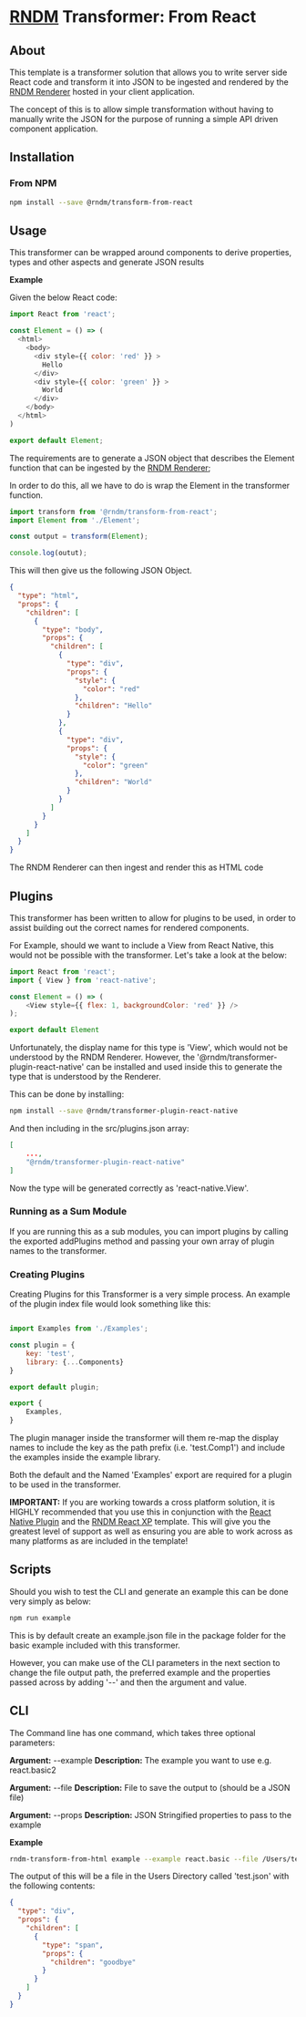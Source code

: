 # [RNDM](https://www.rndm.com) Transformer: From React

## About

This template is a transformer solution that allows you to write server side React code and transform it into JSON to be ingested and rendered by the [RNDM Renderer](https://www.rndm.com/docs/rndm-render) hosted in your client application.

The concept of this is to allow simple transformation without having to manually write the JSON for the purpose of running a simple API driven component application.

## Installation

### From NPM

```sh
npm install --save @rndm/transform-from-react
```

## Usage

This transformer can be wrapped around components to derive properties, types and other aspects and generate JSON results

**Example**

Given the below React code:

```javascript
import React from 'react';

const Element = () => (
  <html>
    <body>
      <div style={{ color: 'red' }} >
        Hello
      </div>
      <div style={{ color: 'green' }} >
        World
      </div>
    </body>
  </html>
)

export default Element;
```

The requirements are to generate a JSON object that describes the Element function that can be ingested by the [RNDM Renderer](https://www.rndm.com/docs/rndm-render);

In order to do this, all we have to do is wrap the Element in the transformer function.

```javascript
import transform from '@rndm/transform-from-react';
import Element from './Element';

const output = transform(Element);

console.log(outut);
```

This will then give us the following JSON Object.

```json
{
  "type": "html",
  "props": {
    "children": [
      {
        "type": "body",
        "props": {
          "children": [
            {
              "type": "div",
              "props": {
                "style": {
                  "color": "red"
                },
                "children": "Hello"
              }
            },
            {
              "type": "div",
              "props": {
                "style": {
                  "color": "green"
                },
                "children": "World"
              }
            }
          ]
        }
      }
    ]
  }
}
```

The RNDM Renderer can then ingest and render this as HTML code

## Plugins

This transformer has been written to allow for plugins to be used, in order to assist building out the correct names for rendered components.

For Example, should we want to include a View from React Native, this would not be possible with the transformer. Let's take a look at the below:

```javascript
import React from 'react';
import { View } from 'react-native';

const Element = () => (
    <View style={{ flex: 1, backgroundColor: 'red' }} />
);

export default Element
```

Unfortunately, the display name for this type is 'View', which would not be understood by the RNDM Renderer. However, the '@rndm/transformer-plugin-react-native' can be installed and used inside this to generate the type that is understood by the Renderer.

This can be done by installing:

```sh
npm install --save @rndm/transformer-plugin-react-native
```

And then including in the src/plugins.json array:

```json
[
    ...,
    "@rndm/transformer-plugin-react-native"
]
```

Now the type will be generated correctly as 'react-native.View'.

### Running as a Sum Module

If you are running this as a sub modules, you can import plugins by calling the exported addPlugins method and passing your own array of plugin names to the transformer.

### Creating Plugins

Creating Plugins for this Transformer is a very simple process. An example of the plugin index file would look something like this:

```javascript

import Examples from './Examples';

const plugin = {
    key: 'test',
    library: {...Components}
}

export default plugin;

export {
    Examples,
}

```

The plugin manager inside the transformer will them re-map the display names to include the key as the path prefix (i.e. 'test.Comp1') and include the examples inside the example library.

Both the default and the Named 'Examples' export are required for a plugin to be used in the transformer.

**IMPORTANT:** If you are working towards a cross platform solution, it is HIGHLY recommended that you use this in conjunction with the [React Native Plugin](https://github.com/rndm-com/rndm-transformer-plugin-react-native) and the [RNDM React XP](https://github.com/rndm-com/rndm-react-xp) template. This will give you the greatest level of support as well as ensuring you are able to work across as many platforms as are included in the template!

## Scripts

Should you wish to test the CLI and generate an example this can be done very simply as below:

```sh
npm run example
```

This is by default create an example.json file in the package folder for the basic example included with this transformer.

However, you can make use of the CLI parameters in the next section to change the file output path, the preferred example and the properties passed across by adding '--' and then the argument and value.

## CLI

The Command line has one command, which takes three optional parameters:

**Argument:** --example
**Description:** The example you want to use e.g. react.basic2

**Argument:** --file
**Description:** File to save the output to (should be a JSON file)

**Argument:** --props
**Description:** JSON Stringified properties to pass to the example

**Example**

```sh
rndm-transform-from-html example --example react.basic --file /Users/test.json --props "{\"text\":\"goodbye\"}"
```

The output of this will be a file in the Users Directory called 'test.json' with the following contents:

```json
{
  "type": "div",
  "props": {
    "children": [
      {
        "type": "span",
        "props": {
          "children": "goodbye"
        }
      }
    ]
  }
}
```
